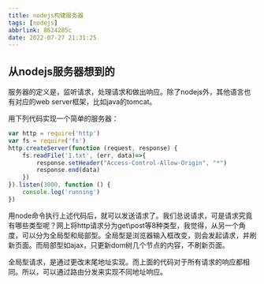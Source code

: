 ```yaml
---
title: nodejs构建服务器
tags: [nodejs]
abbrlink: 8624285c
date: 2022-07-27 21:31:25
---
```


## 从nodejs服务器想到的

服务器的定义是，监听请求，处理请求和做出响应。除了nodejs外，其他语言也有对应的web server框架，比如java的tomcat。

用下列代码实现一个简单的服务器：
<!--more-->

```javascript
var http = require('http')
var fs = require('fs')
http.createServer(function (request, response) {
    fs.readFile('1.txt', (err, data)=>{
        response.setHeader("Access-Control-Allow-Origin", "*")
        response.end(data)
    })
}).listen(3000, function () {
    console.log('running')
})
```

用node命令执行上述代码后，就可以发送请求了。我们总说请求，可是请求究竟有哪些类型呢？网上将http请求分为get\post等8种类型，我觉得，从另一个角度，可以分为全局型和局部型。全局型是浏览器输入框改变，则会发起请求，并刷新页面。而局部型如ajax，只更新dom树几个节点的内容，不刷新页面。

全局型请求，是通过更改末尾地址实现。而上面的代码对于所有请求的响应都相同。所以，可以通过路由分发来实现不同地址响应。